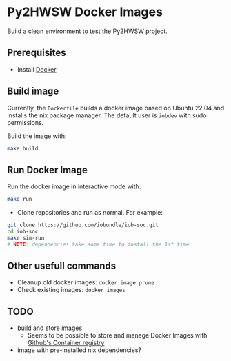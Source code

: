 # Py2HWSW Docker Images
Build a clean environment to test the Py2HWSW project.

## Prerequisites
- Install [Docker](https://docs.docker.com/engine/install/)

## Build image
Currently, the `Dockerfile` builds a docker image based on Ubuntu 22.04 and
installs the nix package manager.
The default user is `iobdev` with sudo permissions.

Build the image with:
```bash
make build
```

## Run Docker Image
Run the docker image in interactive mode with:
```bash
make run
```
- Clone repositories and run as normal. For example:
```bash
git clone https://github.com/iobundle/iob-soc.git
cd iob-soc
make sim-run
# NOTE: dependencies take some time to install the 1st time
```

## Other usefull commands
- Cleanup old docker images: `docker image prune`
- Check existing images: `docker images`

## TODO
- build and store images
    - Seems to be possible to store and manage Docker Images with [Github's
      Container
      registry](https://docs.github.com/en/packages/working-with-a-github-packages-registry/working-with-the-container-registry)
- image with pre-installed nix dependencies?
